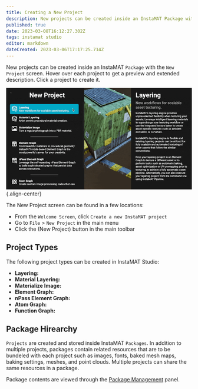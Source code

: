 ```yaml
---
title: Creating a New Project
description: New projects can be created inside an InstaMAT Package with the New Project screen.
published: true
date: 2023-03-08T16:12:27.302Z
tags: instamat studio
editor: markdown
dateCreated: 2023-03-06T17:17:25.714Z
---
```


New projects can be created inside an InstaMAT `Package` with the `New Project` screen. Hover over each project to get a preview and extended description. Click a project to create it.

![new_project_screen.gif](/instamat_studio/general/new_project_screen.gif){.align-center}

The New Project screen can be found in a few locations:

- From the `Welcome Screen`, click `Create a new InstaMAT project`
- Go to `File` > `New Project` in the main menu
- Click the <i class="fa-regular fa-octagon-plus"></i> (New Project) button in the main toolbar

## Project Types

The following project types can be created in InstaMAT Studio:

- **Layering:** 
- **Material Layering:** 
- **Materialize Image:** 
- **Element Graph:** 
- **nPass Element Graph:** 
- **Atom Graph:** 
- **Function Graph:** 

## Package Hirearchy

`Projects` are created and stored inside InstaMAT `Packages`. In addition to multiple projects, packages contain related resources that are to be bundeled with each project such as images, fonts, baked mesh maps, baking settings, meshes, and point clouds. Multiple projects can share the same resources in a package.

Package contents are viewed through the [Package Management](/Products/InstaMAT_Studio/Canvas/Canvas_Interface/Package_Management) panel.